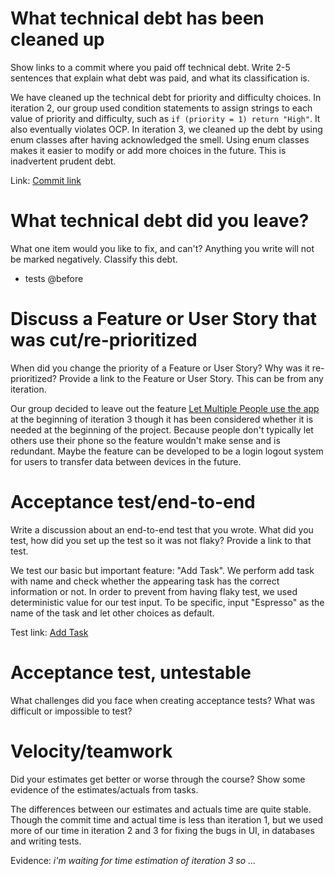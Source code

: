 What technical debt has been cleaned up
========================================

Show links to a commit where you paid off technical debt. Write 2-5 sentences
that explain what debt was paid, and what its classification is.

We have cleaned up the technical debt for priority and difficulty choices. In
iteration 2, our group used condition statements to assign strings to each value
of priority and difficulty, such as `if (priority = 1) return "High"`. It also
eventually violates OCP. In iteration 3, we cleaned up the debt by using enum classes
after having acknowledged the smell. Using enum classes makes it easier to modify or
add more choices in the future. This is inadvertent prudent debt.

Link: [Commit link](ab8b371c1f35c1805b280a2e19c3b1eb1a44d1bd)

What technical debt did you leave?
==================================

What one item would you like to fix, and can't? Anything you write will not
be marked negatively. Classify this debt.

- tests @before 

Discuss a Feature or User Story that was cut/re-prioritized
============================================

When did you change the priority of a Feature or User Story? Why was it
re-prioritized? Provide a link to the Feature or User Story. This can be from any
iteration.

Our group decided to leave out the feature [Let Multiple People use the app](#10)
at the beginning of iteration 3 though it has been considered whether it is needed
at the beginning of the project. Because people don't typically let others use
their phone so the feature wouldn't make sense and is redundant. Maybe the feature
can be developed to be a login logout system for users to transfer data between
devices in the future.

Acceptance test/end-to-end
==========================

Write a discussion about an end-to-end test that you wrote. What did you test,
how did you set up the test so it was not flaky? Provide a link to that test.

We test our basic but important feature: "Add Task". We perform add task with name
and check whether the appearing task has the correct information or not.
In order to prevent from having flaky test, we used deterministic value for our
test input. To be specific, input "Espresso" as the name of the task and let other
choices as default.

Test link: [Add Task](https://code.cs.umanitoba.ca/3350-winter-2021-a01/Productive-6/-/tree/master/app/src/androidTest/java/com/productive6/productive/system/AddTaskTest.java)

Acceptance test, untestable
===============

What challenges did you face when creating acceptance tests? What was difficult
or impossible to test?

Velocity/teamwork
=================

Did your estimates get better or worse through the course? Show some
evidence of the estimates/actuals from tasks.

The differences between our estimates and actuals time are quite stable.
Though the commit time and actual time is less than iteration 1, but we used more
of our time in iteration 2 and 3 for fixing the bugs in UI, in databases and writing tests.

Evidence: *i'm waiting for time estimation of iteration 3 so ...*